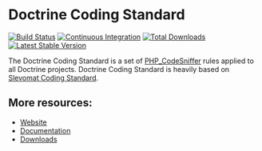# Doctrine Coding Standard

[![Build Status](https://github.com/doctrine/coding-standard/workflows/Continuous%20Integration/badge.svg)](https://github.com/doctrine/coding-standard/actions?query=workflow%3A%22Continuous+Integration%22+)
[![Continuous Integration](https://github.com/doctrine/coding-standard/workflows/Continuous%20Integration/badge.svg?branch=8.2.x)](https://github.com/doctrine/coding-standard/actions)
[![Total Downloads](https://img.shields.io/packagist/dt/doctrine/coding-standard.svg?style=flat-square)](https://packagist.org/packages/doctrine/coding-standard)
[![Latest Stable Version](https://img.shields.io/packagist/v/doctrine/coding-standard.svg?style=flat-square)](https://packagist.org/packages/doctrine/coding-standard)

The Doctrine Coding Standard is a set of [PHP_CodeSniffer](https://github.com/squizlabs/PHP_CodeSniffer) rules applied to all Doctrine projects. Doctrine Coding Standard is heavily based on [Slevomat Coding Standard](https://github.com/slevomat/coding-standard).

## More resources:

* [Website](https://www.doctrine-project.org/)
* [Documentation](https://www.doctrine-project.org/projects/coding-standard.html)
* [Downloads](https://github.com/doctrine/coding-standard/coding-standard)
